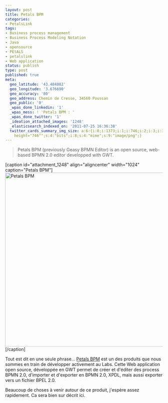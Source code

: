 ```yaml
---
layout: post
title: Petals BPM
categories:
- PetalsLink
tags:
- Business process management
- Business Process Modeling Notation
- Java
- opensource
- PEtALS
- petalslink
- Web application
status: publish
type: post
published: true
meta:
  geo_latitude: '43.484082'
  geo_longitude: '3.676690'
  geo_accuracy: '80'
  geo_address: Chemin de Cresse, 34560 Poussan
  geo_public: '0'
  _wpas_done_linkedin: '1'
  _wpas_mess: ! 'Petals BPM : '
  _wpas_done_twitter: '1'
  _ideation_attached_images: '1248'
  _elasticsearch_indexed_on: '2011-07-25 16:36:38'
  twitter_cards_summary_img_size: a:6:{i:0;i:1373;i:1;i:746;i:2;i:3;i:3;s:25:"width="1373"
    height="746"";s:4:"bits";i:8;s:4:"mime";s:9:"image/png";}
---
```

<blockquote>Petals BPM (previously Geasy BPMN Editor) is an open source, web-based BPMN 2.0 editor developped with GWT.</blockquote>
[caption id="attachment_1248" align="aligncenter" width="1024" caption="Petals BPM"]<a href="http://chamerling.files.wordpress.com/2011/07/capture3.png"><img class="size-large wp-image-1248" title="Petals BPM" src="http://chamerling.files.wordpress.com/2011/07/capture3.png?w=1024" alt="Petals BPM" width="1024" height="556" /></a>[/caption]

Tout est dit en une seule phrase... <a href="http://research.petalslink.org/display/petalsbpm/" target="_blank">Petals BPM</a> est un des produits que nous sommes en train de développer activement au Labs. Cette Web application open source, développée en GWT permet de créer et d'éditer des process BPMN 2.0, d'importer et d'exporter en BPMN 2.0, XPDL, mais aussi exporter vers un fichier BPEL 2.0.

Beaucoup de choses à venir autour de ce produit, j'espère assez rapidement. Ca sera bien sur décrit ici.

